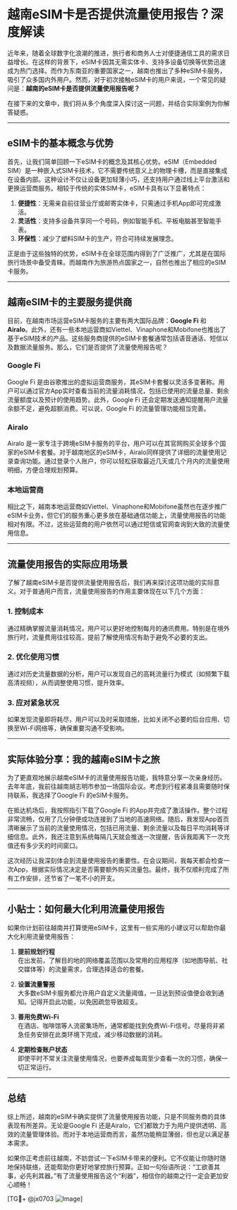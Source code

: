 # 越南eSIM卡是否提供流量使用报告？深度解读

近年来，随着全球数字化浪潮的推进，旅行者和商务人士对便捷通信工具的需求日益增长。在这样的背景下，eSIM卡因其无需实体卡、支持多设备切换等优势迅速成为热门选择。而作为东南亚的重要国家之一，越南也推出了多种eSIM卡服务，吸引了众多国内外用户。然而，对于初次接触eSIM卡的用户来说，一个常见的疑问是：**越南的eSIM卡是否提供流量使用报告呢？**

在接下来的文章中，我们将从多个角度深入探讨这一问题，并结合实际案例为你解答疑惑。

---

## eSIM卡的基本概念与优势

首先，让我们简单回顾一下eSIM卡的概念及其核心优势。eSIM（Embedded SIM）是一种嵌入式SIM卡技术，它不需要传统意义上的物理卡槽，而是直接集成在设备内部。这种设计不仅让设备更加轻薄小巧，还支持用户通过线上平台激活和更换运营商服务。相较于传统的实体SIM卡，eSIM卡具有以下显著特点：

1. **便捷性**：无需亲自前往营业厅或邮寄实体卡，只需通过手机App即可完成激活。
2. **灵活性**：支持多设备共享同一个号码，例如智能手机、平板电脑甚至智能手表。
3. **环保性**：减少了塑料SIM卡的生产，符合可持续发展理念。

正是由于这些独特的优势，eSIM卡在全球范围内得到了广泛推广，尤其是在国际旅行场景中备受青睐。而越南作为旅游热点国家之一，自然也推出了相应的eSIM卡服务。

---

## 越南eSIM卡的主要服务提供商

目前，在越南市场运营eSIM卡服务的主要有两大国际品牌：**Google Fi** 和 **Airalo**。此外，还有一些本地运营商如Viettel、Vinaphone和Mobifone也推出了基于eSIM技术的产品。这些服务商提供的eSIM卡套餐通常包括语音通话、短信以及数据流量服务。那么，它们是否提供了流量使用报告呢？

### Google Fi
Google Fi 是由谷歌推出的虚拟运营商服务，其eSIM卡套餐以灵活多变著称。用户可以通过官方App实时查看当前的流量消耗情况，包括已使用的流量总量、剩余流量额度以及预计的使用趋势。此外，Google Fi 还会定期发送通知提醒用户流量余额不足，避免超额消费。可以说，Google Fi 的流量管理功能相当完善。

### Airalo
Airalo 是一家专注于跨境eSIM卡服务的平台，用户可以在其官网购买全球多个国家的eSIM卡套餐。对于越南地区的eSIM卡，Airalo同样提供了详细的流量使用记录查询功能。通过登录个人账户，你可以轻松获取最近几天或几个月内的流量使用明细，方便合理规划预算。

### 本地运营商
相比之下，越南本地运营商如Viettel、Vinaphone和Mobifone虽然也在逐步推广eSIM卡业务，但它们的服务重心更多放在基础通信功能上，流量使用报告的功能相对有限。不过，这些运营商的用户依然可以通过短信或官网查询到大致的流量使用信息。

---

## 流量使用报告的实际应用场景

了解了越南eSIM卡是否提供流量使用报告后，我们再来探讨这项功能的实际意义。对于普通用户而言，流量使用报告的作用主要体现在以下几个方面：

### 1. **控制成本**
通过精确掌握流量消耗情况，用户可以更好地控制每月的通讯费用。特别是在境外旅行时，流量费用往往较高，提前了解使用情况有助于避免不必要的支出。

### 2. **优化使用习惯**
通过对历史流量数据的分析，用户可以发现自己的高耗流量行为模式（如频繁下载高清视频），从而调整使用习惯，提升效率。

### 3. **应对紧急状况**
如果发现流量即将耗尽，用户可以及时采取措施，比如关闭不必要的后台应用、切换至Wi-Fi网络等，确保重要沟通不受影响。

---

## 实际体验分享：我的越南eSIM卡之旅

为了更直观地展示越南eSIM卡的流量使用报告功能，我特意分享一次亲身经历。去年年底，我前往越南胡志明市参加一场国际会议。考虑到行程紧凑且需要随时保持联系，我选择了Google Fi 的eSIM卡服务。

在抵达机场后，我按照指引下载了Google Fi 的App并完成了激活操作。整个过程非常流畅，仅用了几分钟便成功连接到了当地的高速网络。随后，我发现App首页清晰展示了当前的流量使用情况，包括已用流量、剩余流量以及每日平均消耗等详细信息。此外，我还注意到系统每隔几天就会推送一次提醒，告诉我距离下一次充值还有多少天的时间窗口。

这次经历让我深刻体会到流量使用报告的重要性。在会议期间，我每天都会检查一次App，根据实际情况决定是否需要额外购买流量包。最终，我不仅顺利完成了所有工作安排，还节省了一笔不小的开支。

---

## 小贴士：如何最大化利用流量使用报告

如果你计划前往越南并打算使用eSIM卡，这里有一些实用的小建议可以帮助你最大化利用流量使用报告：

1. **提前规划行程**  
   在出发前，了解目的地的网络覆盖范围以及常用的应用程序（如地图导航、社交媒体等）的流量需求，合理选择适合的套餐。

2. **设置流量警报**  
   大多数eSIM卡服务都允许用户自定义流量阈值，一旦达到预设值便会收到通知。记得开启此功能，以免因疏忽导致超支。

3. **善用免费Wi-Fi**  
   在酒店、咖啡馆等人流密集场所，通常都能找到免费Wi-Fi信号。尽量将非紧急任务安排在此类环境下完成，减少移动数据的消耗。

4. **定期检查账户状态**  
   即使平时不常关注流量使用情况，也要养成每周至少查看一次的习惯，确保一切正常运行。

---

## 总结

综上所述，越南的eSIM卡确实提供了流量使用报告功能，只是不同服务商的具体表现有所差异。无论是Google Fi 还是Airalo，它们都致力于为用户提供透明、高效的流量管理体验。而对于本地运营商而言，虽然功能稍显薄弱，但也足以满足基本需求。

如果你正考虑前往越南，不妨尝试一下eSIM卡带来的便利。它不仅能让你随时随地保持联络，还能帮助你更好地掌控旅行预算。正如一句俗语所说：“工欲善其事，必先利其器。”有了流量使用报告这个“利器”，相信你的越南之行一定会更加安心顺畅！

[TG💪+ @jx0703 ![Image](https://github.com/user-attachments/assets/dbca1d08-cadb-493c-b0ec-ad6f7a83f270)]